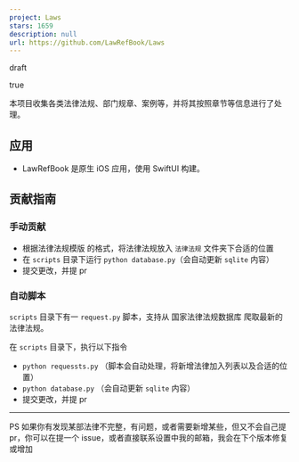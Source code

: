 ```yaml
---
project: Laws
stars: 1659
description: null
url: https://github.com/LawRefBook/Laws
---
```


draft

true

本项目收集各类法律法规、部门规章、案例等，并将其按照章节等信息进行了处理。

应用
--

-   LawRefBook 是原生 iOS 应用，使用 SwiftUI 构建。

贡献指南
----

### 手动贡献

-   根据法律法规模版 的格式，将法律法规放入 `法律法规` 文件夹下合适的位置
-   在 `scripts` 目录下运行 `python database.py`（会自动更新 `sqlite` 内容）
-   提交更改，并提 pr

### 自动脚本

`scripts` 目录下有一 `request.py` 脚本，支持从 国家法律法规数据库 爬取最新的法律法规。

在 `scripts` 目录下，执行以下指令

-   `python requessts.py` （脚本会自动处理，将新增法律加入列表以及合适的位置）
-   `python database.py` （会自动更新 `sqlite` 内容）
-   提交更改，并提 pr

* * *

PS 如果你有发现某部法律不完整，有问题，或者需要新增某些，但又不会自己提 pr，你可以在提一个 issue，或者直接联系设置中我的邮箱，我会在下个版本修复或增加
